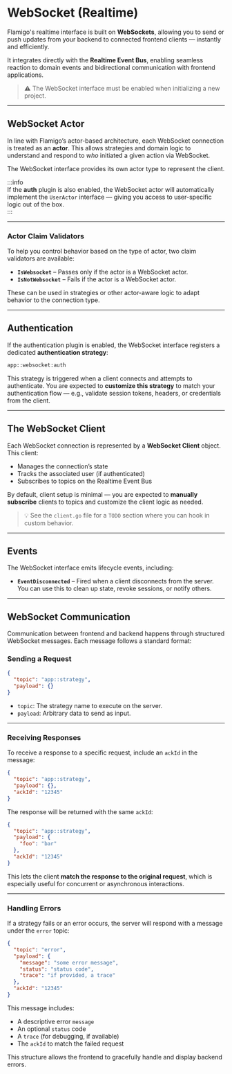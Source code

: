 # WebSocket (Realtime)

Flamigo's realtime interface is built on **WebSockets**, allowing you to send or push updates from your backend to connected frontend clients — instantly and efficiently.

It integrates directly with the **Realtime Event Bus**, enabling seamless reaction to domain events and bidirectional communication with frontend applications.

> ⚠️ The WebSocket interface must be enabled when initializing a new project.

---

## WebSocket Actor

In line with Flamigo’s actor-based architecture, each WebSocket connection is treated as an **actor**. This allows strategies and domain logic to understand and respond to *who* initiated a given action via WebSocket.

The WebSocket interface provides its own actor type to represent the client.

:::info  
If the **auth** plugin is also enabled, the WebSocket actor will automatically implement the `UserActor` interface — giving you access to user-specific logic out of the box.  
:::

---

### Actor Claim Validators

To help you control behavior based on the type of actor, two claim validators are available:

- **`IsWebsocket`** – Passes only if the actor is a WebSocket actor.  
- **`IsNotWebsocket`** – Fails if the actor is a WebSocket actor.

These can be used in strategies or other actor-aware logic to adapt behavior to the connection type.

---

## Authentication

If the authentication plugin is enabled, the WebSocket interface registers a dedicated **authentication strategy**:

```txt
app::websocket:auth
```

This strategy is triggered when a client connects and attempts to authenticate. You are expected to **customize this strategy** to match your authentication flow — e.g., validate session tokens, headers, or credentials from the client.

---

## The WebSocket Client

Each WebSocket connection is represented by a **WebSocket Client** object. This client:

- Manages the connection’s state
- Tracks the associated user (if authenticated)
- Subscribes to topics on the Realtime Event Bus

By default, client setup is minimal — you are expected to **manually subscribe** clients to topics and customize the client logic as needed.

> 💡 See the `client.go` file for a `TODO` section where you can hook in custom behavior.

---

## Events

The WebSocket interface emits lifecycle events, including:

- **`EventDisconnected`** – Fired when a client disconnects from the server.  
  You can use this to clean up state, revoke sessions, or notify others.

---

## WebSocket Communication

Communication between frontend and backend happens through structured WebSocket messages. Each message follows a standard format:

### Sending a Request

```json
{
  "topic": "app::strategy",
  "payload": {}
}
```

- `topic`: The strategy name to execute on the server.
- `payload`: Arbitrary data to send as input.

---

### Receiving Responses

To receive a response to a specific request, include an `ackId` in the message:

```json
{
  "topic": "app::strategy",
  "payload": {},
  "ackId": "12345"
}
```

The response will be returned with the same `ackId`:

```json
{
  "topic": "app::strategy",
  "payload": {
    "foo": "bar"
  },
  "ackId": "12345"
}
```

This lets the client **match the response to the original request**, which is especially useful for concurrent or asynchronous interactions.

---

### Handling Errors

If a strategy fails or an error occurs, the server will respond with a message under the `error` topic:

```json
{
  "topic": "error",
  "payload": {
    "message": "some error message",
    "status": "status code",
    "trace": "if provided, a trace"
  },
  "ackId": "12345"
}
```

This message includes:

- A descriptive error `message`
- An optional `status` code
- A `trace` (for debugging, if available)
- The `ackId` to match the failed request

This structure allows the frontend to gracefully handle and display backend errors.
